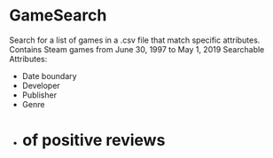 # GameSearch

Search for a list of games in a .csv file that match specific attributes.
Contains Steam games from June 30, 1997 to May 1, 2019
Searchable Attributes:
- Date boundary
- Developer
- Publisher
- Genre
- # of positive reviews
